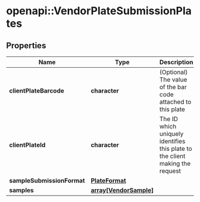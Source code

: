 # openapi::VendorPlateSubmissionPlates

## Properties
Name | Type | Description | Notes
------------ | ------------- | ------------- | -------------
**clientPlateBarcode** | **character** | (Optional) The value of the bar code attached to this plate | [optional] 
**clientPlateId** | **character** | The ID which uniquely identifies this plate to the client making the request | [optional] 
**sampleSubmissionFormat** | [**PlateFormat**](PlateFormat.md) |  | [optional] 
**samples** | [**array[VendorSample]**](VendorSample.md) |  | [optional] 


